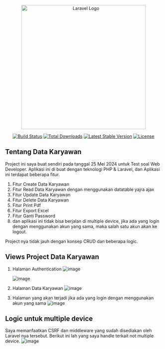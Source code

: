 <p align="center"><a href="https://laravel.com" target="_blank"><img src="https://raw.githubusercontent.com/laravel/art/master/logo-lockup/5%20SVG/2%20CMYK/1%20Full%20Color/laravel-logolockup-cmyk-red.svg" width="400" alt="Laravel Logo"></a></p>

<p align="center">
<a href="https://github.com/laravel/framework/actions"><img src="https://github.com/laravel/framework/workflows/tests/badge.svg" alt="Build Status"></a>
<a href="https://packagist.org/packages/laravel/framework"><img src="https://img.shields.io/packagist/dt/laravel/framework" alt="Total Downloads"></a>
<a href="https://packagist.org/packages/laravel/framework"><img src="https://img.shields.io/packagist/v/laravel/framework" alt="Latest Stable Version"></a>
<a href="https://packagist.org/packages/laravel/framework"><img src="https://img.shields.io/packagist/l/laravel/framework" alt="License"></a>
</p>

## Tentang Data Karyawan

Project ini saya buat sendiri pada tanggal 25 Mei 2024 untuk Test soal Web Developer. Aplikasi ini di buat dengan teknologi PHP & Laravel, dan Aplikasi ini terdapat beberapa fitur.
1. Fitur Create Data Karyawan
2. Fitur Read Data Karyawan dengan menggunakan datatable yajra ajax
3. Fitur Update Data Karyawan
4. Fitur Delete Data Karyawan
5. Fitur Print Pdf
6. Fitur Export Excel
7. Fitur Ganti Password
8. dan aplikasi ini tidak bisa berjalan di multiple device, jika ada yang login dengan menggunakan akun yang sama, maka salah satu akun akan ke logout.

Project nya tidak jauh dengan konsep CRUD dan beberapa logic.

## Views Project Data Karyawan

1. Halaman Authentication
   ![image](https://github.com/radenraflyy/data-karyawan-test-webdev/assets/91299350/22dd2dc1-f7ce-4bb5-bc71-78fa9262acde)

   ![image](https://github.com/radenraflyy/data-karyawan-test-webdev/assets/91299350/eddb863b-e1bd-40cc-881c-6c2019ca6ed0)

   

3. Halaman Data Karyawan
    ![image](https://github.com/radenraflyy/data-karyawan-test-webdev/assets/91299350/6fef8b43-5cd8-4974-8e09-d4ef00ed72fb)

   

5. Halaman yang akan terjadi jika ada yang login dengan menggunakan akun yang sama
   ![image](https://github.com/radenraflyy/data-karyawan-test-webdev/assets/91299350/9c59e095-1df2-4206-bdfe-6efd726125d9)
 

## Logic untuk multiple device
Saya memanfaatkan CSRF dan middleware yang sudah disediakan oleh Laravel nya tersebut. Berikut ini lah yang saya handle terkait not multiple device.
![image](https://github.com/radenraflyy/data-karyawan-test-webdev/assets/91299350/9f3cadd4-d79b-4f9d-9637-66cd0e406036)



